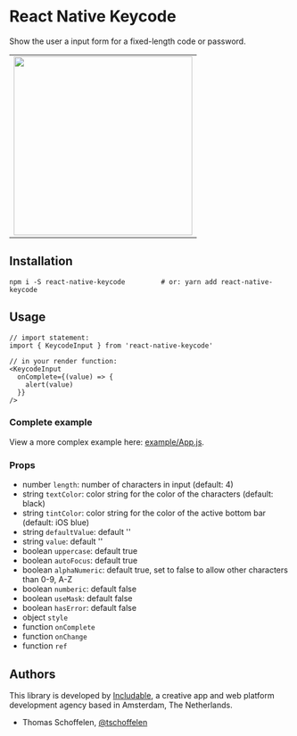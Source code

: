 # React Native Keycode

Show the user a input form for a fixed-length code or password.

<table><tr><td>
    <img src="./screenshot.png" height="320" />
</td></tr></table>


## Installation

```
npm i -S react-native-keycode         # or: yarn add react-native-keycode
```


## Usage

```
// import statement:
import { KeycodeInput } from 'react-native-keycode'

// in your render function:
<KeycodeInput
  onComplete={(value) => {
    alert(value)
  }}
/>
```

### Complete example
View a more complex example here: [example/App.js](example/App.js).

### Props
* number `length`: number of characters in input (default: 4)
* string `textColor`: color string for the color of the characters (default: black)
* string `tintColor`: color string for the color of the active bottom bar (default: iOS blue)
* string `defaultValue`: default ''
* string `value`: default ''
* boolean `uppercase`: default true
* boolean `autoFocus`: default true
* boolean `alphaNumeric`: default true, set to false to allow other characters than 0-9, A-Z
* boolean `numberic`: default false
* boolean `useMask`: default false
* boolean `hasError`: default false
* object `style`
* function `onComplete`
* function `onChange`
* function `ref`


## Authors

This library is developed by [Includable](https://includable.com/), a creative app and web platform
development agency based in Amsterdam, The Netherlands.

* Thomas Schoffelen, [@tschoffelen](https://twitter.com/tschoffelen)
